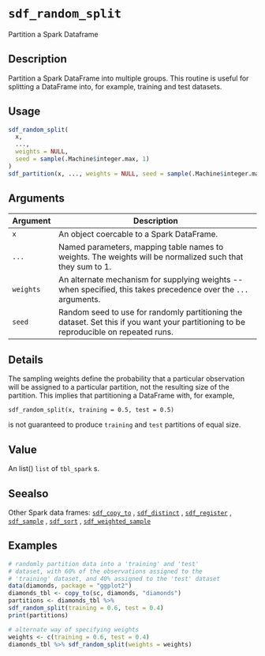 # `sdf_random_split`

Partition a Spark Dataframe


## Description

Partition a Spark DataFrame into multiple groups. This routine is useful
 for splitting a DataFrame into, for example, training and test datasets.


## Usage

```r
sdf_random_split(
  x,
  ...,
  weights = NULL,
  seed = sample(.Machine$integer.max, 1)
)
sdf_partition(x, ..., weights = NULL, seed = sample(.Machine$integer.max, 1))
```


## Arguments

Argument      |Description
------------- |----------------
`x`     |     An object coercable to a Spark DataFrame.
`...`     |     Named parameters, mapping table names to weights. The weights will be normalized such that they sum to 1.
`weights`     |     An alternate mechanism for supplying weights -- when specified, this takes precedence over the `...` arguments.
`seed`     |     Random seed to use for randomly partitioning the dataset. Set this if you want your partitioning to be reproducible on repeated runs.


## Details

The sampling weights define the probability that a particular observation
 will be assigned to a particular partition, not the resulting size of the
 partition. This implies that partitioning a DataFrame with, for example,
 
 `sdf_random_split(x, training = 0.5, test = 0.5)` 
 
 is not guaranteed to produce `training` and `test` partitions
 of equal size.


## Value

An list()  `list` of `tbl_spark` s.


## Seealso

Other Spark data frames:
 [`sdf_copy_to`](#sdfcopyto) ,
 [`sdf_distinct`](#sdfdistinct) ,
 [`sdf_register`](#sdfregister) ,
 [`sdf_sample`](#sdfsample) ,
 [`sdf_sort`](#sdfsort) ,
 [`sdf_weighted_sample`](#sdfweightedsample)


## Examples

```r
# randomly partition data into a 'training' and 'test'
# dataset, with 60% of the observations assigned to the
# 'training' dataset, and 40% assigned to the 'test' dataset
data(diamonds, package = "ggplot2")
diamonds_tbl <- copy_to(sc, diamonds, "diamonds")
partitions <- diamonds_tbl %>%
sdf_random_split(training = 0.6, test = 0.4)
print(partitions)

# alternate way of specifying weights
weights <- c(training = 0.6, test = 0.4)
diamonds_tbl %>% sdf_random_split(weights = weights)
```


